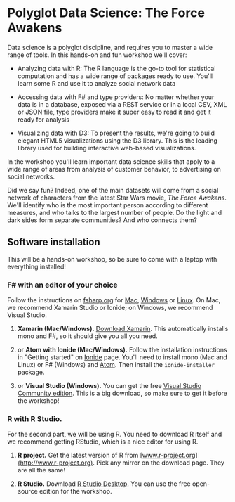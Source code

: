 # Polyglot Data Science: The Force Awakens

Data science is a polyglot discipline, and requires you to
master a wide range of tools. In this hands-on and fun workshop we'll cover:

 - Analyzing data with R: The R language is the go-to tool for statistical
   computation and has a wide range of packages ready to use. You'll learn
   some R and use it to analyze social network data

 - Accessing data with F# and type providers: No matter whether your data is
   in a database, exposed via a REST service or in a local CSV, XML or JSON file,
   type providers make it super easy to read it and get it ready for analysis

 - Visualizing data with D3: To present the results, we're going to build elegant
   HTML5 visualizations using the D3 library. This is the leading library used
   for building interactive web-based visualizations.

In the workshop you'll learn important data science skills that apply to a wide
range of areas from analysis of customer behavior, to advertising on social networks.

Did we say fun? Indeed, one of the main datasets will come from a social network
of characters from the latest Star Wars movie, _The Force Awakens_. We'll
identify who is the most important person according to different measures, and
who talks to the largest number of people. Do the light and dark sides form
separate communities? And who connects them?

## Software installation

This will be a hands-on workshop, so be sure to come with a laptop with
everything installed!

### F# with an editor of your choice

Follow the instructions on [fsharp.org](http://fsharp.org) for
[Mac](http://fsharp.org/use/mac), [Windows](http://fsharp.org/use/windows) or
[Linux](http://fsharp.org/use/linux). On Mac, we recommend Xamarin
Studio or Ionide; on Windows, we recommend Visual Studio.

 1. **Xamarin (Mac/Windows).** [Download Xamarin](https://www.xamarin.com/download). This
   automatically installs mono and F#, so it should give you all you need.

 2. or **Atom with Ionide (Mac/Windows).** Follow the installation instructions
   in "Getting started" on [Ionide](http://ionide.io/) page. You'll need to
   install mono (Mac and Linux) or F# (Windows) and [Atom](http://atom.io).
   Then install the `ionide-installer` package.

 3. or **Visual Studio (Windows).** You can get the free
   [Visual Studio Community edition](https://www.visualstudio.com/en-us/products/visual-studio-community-vs.aspx).
   This is a big download, so make sure to get it before the workshop!

### R with R Studio.

For the second part, we will be using R. You need to download R itself and we
recommend getting RStudio, which is a nice editor for using R.

 1. **R project.** Get the latest version of R from
   [www.r-project.org](http://www.r-project.org). Pick any mirror on the
   download page. They are all the same!

 2. **R Studio.** Download [R Studio Desktop](https://www.rstudio.com/products/rstudio/download/).
   You can use the free open-source edition for the workshop.
